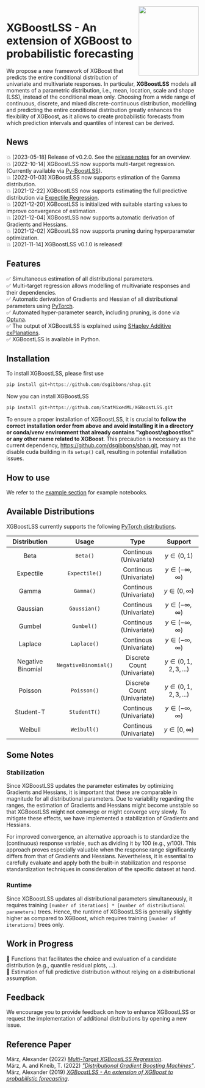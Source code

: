 <img align="right" width="156.5223" height="181.3" src="../master/figures/XGBoostLSS_inv.png">

# XGBoostLSS - An extension of XGBoost to probabilistic forecasting
We propose a new framework of XGBoost that predicts the entire conditional distribution of univariate and multivariate responses. In particular, **XGBoostLSS** models all moments of a parametric distribution, i.e., mean, location, scale and shape (LSS), instead of the conditional mean only. Choosing from a wide range of continuous, discrete, and mixed discrete-continuous distribution, modelling and predicting the entire conditional distribution greatly enhances the flexibility of XGBoost, as it allows to create probabilistic forecasts from which prediction intervals and quantiles of interest can be derived.

## News
:boom: [2023-05-18] Release of v0.2.0. See the [release notes](https://github.com/StatMixedML/XGBoostLSS/releases) for an overview. <br/>
:boom: [2022-10-14] XGBoostLSS now supports multi-target regression. (Currently available via [Py-BoostLSS](https://github.com/StatMixedML/Py-BoostLSS)). <br/>
:boom: [2022-01-03] XGBoostLSS now supports estimation of the Gamma distribution. <br/>
:boom: [2021-12-22] XGBoostLSS now supports estimating the full predictive distribution via [Expectile Regression](https://epub.ub.uni-muenchen.de/31542/1/1471082x14561155.pdf). <br/>
:boom: [2021-12-20] XGBoostLSS is initialized with suitable starting values to improve convergence of estimation. <br/>
:boom: [2021-12-04] XGBoostLSS now supports automatic derivation of Gradients and Hessians. <br/>
:boom: [2021-12-02] XGBoostLSS now supports pruning during hyperparameter optimization. <br/>
:boom: [2021-11-14] XGBoostLSS v0.1.0 is released!

## Features
:white_check_mark: Simultaneous estimation of all distributional parameters. <br/>
:white_check_mark: Multi-target regression allows modelling of multivariate responses and their dependencies. <br/>
:white_check_mark: Automatic derivation of Gradients and Hessian of all distributional parameters using [PyTorch](https://pytorch.org/docs/stable/autograd.html). <br/>
:white_check_mark: Automated hyper-parameter search, including pruning, is done via [Optuna](https://optuna.org/). <br/>
:white_check_mark: The output of XGBoostLSS is explained using [SHapley Additive exPlanations](https://github.com/slundberg/shap). <br/>
:white_check_mark: XGBoostLSS is available in Python. <br/>

## Installation
To install XGBoostLSS, please first use 

```python
pip install git+https://github.com/dsgibbons/shap.git
```
Now you can install XGBoostLSS 
```python
pip install git+https://github.com/StatMixedML/XGBoostLSS.git
```
To ensure a proper installation of XGBoostLSS, it is crucial to **follow the correct installation order from above and avoid installing it in a directory or conda/venv environment that already contains "xgboost/xgboostlss" or any other name related to XGBoost**. This precaution is necessary as the current dependency, https://github.com/dsgibbons/shap.git, may not disable cuda building in its `setup()` call, resulting in potential installation issues.

## How to use
We refer to the [example section](https://github.com/StatMixedML/XGBoostLSS/tree/master/examples) for example notebooks.

## Available Distributions
XGBoostLSS currently supports the following [PyTorch distributions](https://pytorch.org/docs/stable/distributions.html).

| Distribution                              |  Usage                    |Type                                    | Support                   
| :---------------------------------------: |:------------------------: |:-------------------------------------: | :-----------------------------: | 
| Beta                                      | `Beta()`                  | Continous <br /> (Univariate)          | $y \in (0, 1)$                  | 
| Expectile                                 | `Expectile()`             | Continous <br /> (Univariate)          | $y \in (-\infty,\infty)$        |
| Gamma                                     | `Gamma()`                 | Continous <br /> (Univariate)          | $y \in (0, \infty)$             | 
| Gaussian                                  | `Gaussian()`              | Continous <br /> (Univariate)          | $y \in (-\infty,\infty)$        | 
| Gumbel                                    | `Gumbel()`                | Continous <br /> (Univariate)          | $y \in (-\infty,\infty)$        | 
| Laplace                                   | `Laplace()`               | Continous <br /> (Univariate)          | $y \in (-\infty,\infty)$        | 
| Negative Binomial                         | `NegativeBinomial()`      | Discrete Count <br /> (Univariate)     | $y \in (0, 1, 2, 3, ...)$       | 
| Poisson                                   | `Poisson()`               | Discrete Count <br /> (Univariate)     | $y \in (0, 1, 2, 3, ...)$       | 
| Student-T                                 | `StudentT()`              | Continous <br /> (Univariate)          | $y \in (-\infty,\infty)$        | 
| Weibull                                   | `Weibull()`               | Continous <br /> (Univariate)          | $y \in [0, \infty)$             | 

## Some Notes
### Stabilization
Since XGBoostLSS updates the parameter estimates by optimizing Gradients and Hessians, it is important that these are comparable in magnitude for all distributional parameters. Due to variability regarding the ranges, the estimation of Gradients and Hessians might become unstable so that XGBoostLSS might not converge or might converge very slowly. To mitigate these effects, we have implemented a stabilization of Gradients and Hessians. 

For improved convergence, an alternative approach is to standardize the (continuous) response variable, such as dividing it by 100 (e.g., y/100). This approach proves especially valuable when the response range significantly differs from that of Gradients and Hessians. Nevertheless, it is essential to carefully evaluate and apply both the built-in stabilization and response standardization techniques in consideration of the specific dataset at hand.

### Runtime
Since XGBoostLSS updates all distributional parameters simultaneously, it requires training ```[number of iterations] * [number of distributional parameters]``` trees. Hence, the runtime of XGBoostLSS is generally slightly higher as compared to XGBoost, which requires training ```[number of iterations]``` trees only. 

## Work in Progress
:construction: Functions that facilitates the choice and evaluation of a candidate distribution (e.g., quantile residual plots, ...). <br/>
:construction: Estimation of full predictive distribution without relying on a distributional assumption.  <br/>

## Feedback
We encourage you to provide feedback on how to enhance XGBoostLSS or request the implementation of additional distributions by opening a new issue.

## Reference Paper

März, Alexander (2022) [*Multi-Target XGBoostLSS Regression*](https://arxiv.org/abs/2210.06831). <br/>
März, A. and Kneib, T. (2022) [*"Distributional Gradient Boosting Machines"*](https://arxiv.org/abs/2204.00778). <br/>
März, Alexander (2019) [*XGBoostLSS - An extension of XGBoost to probabilistic forecasting*](https://arxiv.org/abs/1907.03178). 


<!---
[![Arxiv link](https://img.shields.io/badge/arXiv-Multi%20Target%20XGBoostLSS%20Regression-color=brightgreen)](https://arxiv.org/abs/2210.06831) <br/>
[![Arxiv link](https://img.shields.io/badge/arXiv-Distributional%20Gradient%20Boosting%20Machines-color=brightgreen)](https://arxiv.org/abs/2204.00778) <br/>
[![Arxiv link](https://img.shields.io/badge/arXiv-XGBoostLSS%3A%20An%20extension%20of%20XGBoost%20to%20probabilistic%20forecasting-color=brightgreen)](https://arxiv.org/abs/1907.03178) <br/>
--->

<!---
März, Alexander (2022) [*Multi-Target XGBoostLSS Regression*](https://arxiv.org/abs/2210.06831). <br/>
März, A. and Kneib, T. (2022) [*"Distributional Gradient Boosting Machines"*](https://arxiv.org/abs/2204.00778). <br/>
März, Alexander (2019) [*XGBoostLSS - An extension of XGBoost to probabilistic forecasting*](https://arxiv.org/abs/1907.03178). 
--->

